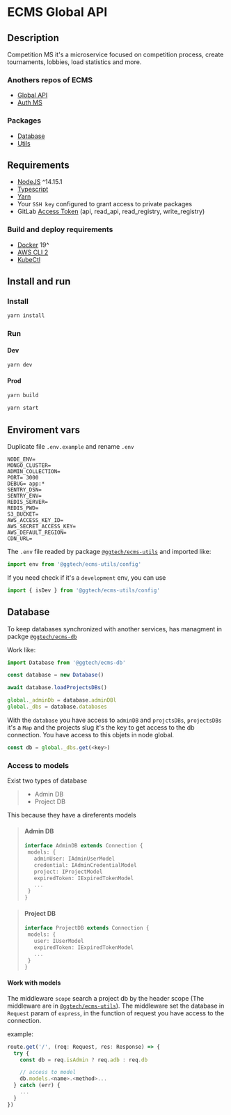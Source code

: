 # ECMS Global API

## Description

Competition MS it's a microservice focused on competition process, create tournaments, lobbies, load statistics and more.

### Anothers repos of ECMS
- [Global API](https://git.ggtech.global/ggtech/esports-cms/global-api)
- [Auth MS](https://git.ggtech.global/ggtech/esports-cms/auth-ms)

### Packages
- [Database](https://git.ggtech.global/ggtech/esports-cms/database)
- [Utils](https://git.ggtech.global/ggtech/esports-cms/utils)

## Requirements

* [NodeJS](https://nodejs.org) ^14.15.1
* [Typescript](https://www.typescriptlang.org)
* [Yarn](https://yarnpkg.com)
* Your `SSH key` configured to grant access to private packages
* GitLab [Access Token](https://git.ggtech.global/profile/personal_access_tokens) (api, read_api, read_registry, write_registry)

### Build and deploy requirements

* [Docker](https://docker.com) 19^
* [AWS CLI 2](https://aws.amazon.com/cli/)
* [KubeCtl](https://kubernetes.io/docs/tasks/tools/install-kubectl/)

## Install and run

### Install

```sh
yarn install
```

### Run

#### Dev

```sh
yarn dev
```

#### Prod

```sh
yarn build

yarn start
```

## Enviroment vars

Duplicate file `.env.example` and rename `.env`

```env
NODE_ENV=
MONGO_CLUSTER=
ADMIN_COLLECTION=
PORT= 3000
DEBUG= app:*
SENTRY_DSN=
SENTRY_ENV=
REDIS_SERVER=
REDIS_PWD=
S3_BUCKET=
AWS_ACCESS_KEY_ID=
AWS_SECRET_ACCESS_KEY=
AWS_DEFAULT_REGION=
CDN_URL=
```

The `.env` file readed by package [`@ggtech/ecms-utils`](https://git.ggtech.global/ggtech/esports-cms/utils/-/blob/master/src/config.ts) and imported like:

```ts
import env from '@ggtech/ecms-utils/config'
```

If you need check if it's a `development` env, you can use

```ts
import { isDev } from '@ggtech/ecms-utils/config'
```

## Database

To keep databases synchronized with another services, has managment in packge [`@ggtech/ecms-db`](https://git.ggtech.global/ggtech/esports-cms/database)

Work like:
```ts
import Database from '@ggtech/ecms-db'

const database = new Database()

await database.loadProjectsDBs()

global._adminDb = database.adminDBl
global._dbs = database.databases
```

With the `database` you have access to `adminDB` and `projctsDBs`, `projectsDBs` it's a `Map` and the projects slug it's the key to get access to the db connection. You have access to this objets in node global.

```ts
const db = global._dbs.get(<key>)
```

### Access to models

Exist two types of database
>  * Admin DB
>  * Project DB

This because they have a direferents models

>#### Admin DB
>```ts
>interface AdminDB extends Connection {
>  models: {
>    adminUser: IAdminUserModel
>    credential: IAdminCredentialModel
>    project: IProjectModel
>    expiredToken: IExpiredTokenModel
>    ...
>  }
>}
>```

>#### Project DB
>```ts
>interface ProjectDB extends Connection {
>  models: {
>    user: IUserModel
>    expiredToken: IExpiredTokenModel
>    ...
>  }
>}
>```

#### Work with models

The middleware `scope` search a project db by the header scope (The middleware are in [`@ggtech/ecms-utils`](https://git.ggtech.global/ggtech/esports-cms/utils)).
The middleware set the database in `Request` param of `express`, in the function of request you have access to the connection.

example:
```ts
route.get('/', (req: Request, res: Response) => {
  try {
    const db = req.isAdmin ? req.adb : req.db

    // access to model
    db.models.<name>.<method>...
  } catch (err) {
    ...
  }
})
```